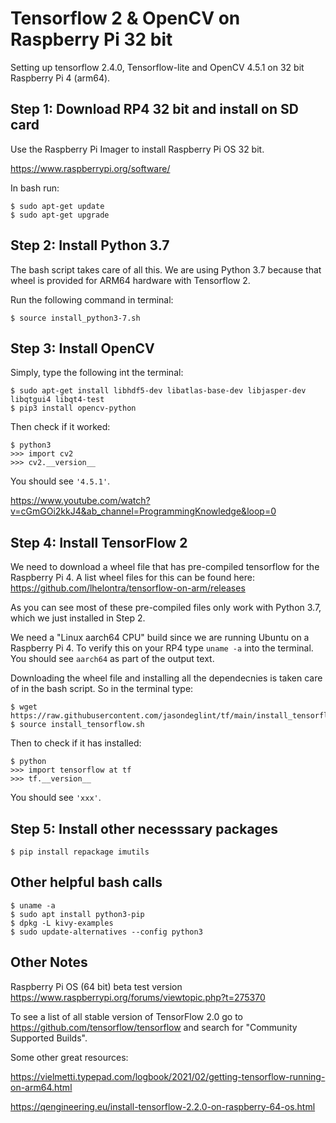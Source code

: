 # Tensorflow 2 & OpenCV on Raspberry Pi 32 bit

Setting up tensorflow 2.4.0, Tensorflow-lite and OpenCV 4.5.1 on 32 bit Raspberry Pi 4 (arm64).

## Step 1: Download RP4 32 bit and install on SD card

Use the Raspberry Pi Imager to install Raspberry Pi OS 32 bit.

https://www.raspberrypi.org/software/

In bash run:

```
$ sudo apt-get update
$ sudo apt-get upgrade
```

## Step 2: Install Python 3.7

The bash script takes care of all this. We are using Python 3.7 because that wheel is provided for ARM64 hardware with Tensorflow 2.

Run the following command in terminal:

`$ source install_python3-7.sh`

## Step 3: Install OpenCV

Simply, type the following int the terminal:

```
$ sudo apt-get install libhdf5-dev libatlas-base-dev libjasper-dev libqtgui4 libqt4-test
$ pip3 install opencv-python
```

Then check if it worked:

```
$ python3
>>> import cv2
>>> cv2.__version__
```
You should see `'4.5.1'`.

https://www.youtube.com/watch?v=cGmGOi2kkJ4&ab_channel=ProgrammingKnowledge&loop=0


## Step 4: Install TensorFlow 2

We need to download a wheel file that has pre-compiled tensorflow for the Raspberry Pi 4. A list wheel files for this can be found here:
https://github.com/lhelontra/tensorflow-on-arm/releases

As you can see most of these pre-compiled files only work with Python 3.7, which we just installed in Step 2.

We need a "Linux aarch64 CPU" build since we are running Ubuntu on a Raspberry Pi 4. To verify this on your RP4 type `uname -a` into the terminal. You should see `aarch64` as part of the output text. 

Downloading the wheel file and installing all the dependecnies is taken care of in the bash script. So in the terminal type:

```
$ wget https://raw.githubusercontent.com/jasondeglint/tf/main/install_tensorflow.sh
$ source install_tensorflow.sh
```

Then to check if it has installed:
```
$ python
>>> import tensorflow at tf
>>> tf.__version__
```
You should see `'xxx'`.



## Step 5: Install other necesssary packages

```
$ pip install repackage imutils
```


## Other helpful bash calls

```
$ uname -a
$ sudo apt install python3-pip
$ dpkg -L kivy-examples
$ sudo update-alternatives --config python3
```


## Other Notes


Raspberry Pi OS (64 bit) beta test version
https://www.raspberrypi.org/forums/viewtopic.php?t=275370

To see a list of all stable version of TensorFlow 2.0 go to https://github.com/tensorflow/tensorflow and search for "Community Supported Builds".

Some other great resources:

https://vielmetti.typepad.com/logbook/2021/02/getting-tensorflow-running-on-arm64.html

https://qengineering.eu/install-tensorflow-2.2.0-on-raspberry-64-os.html


